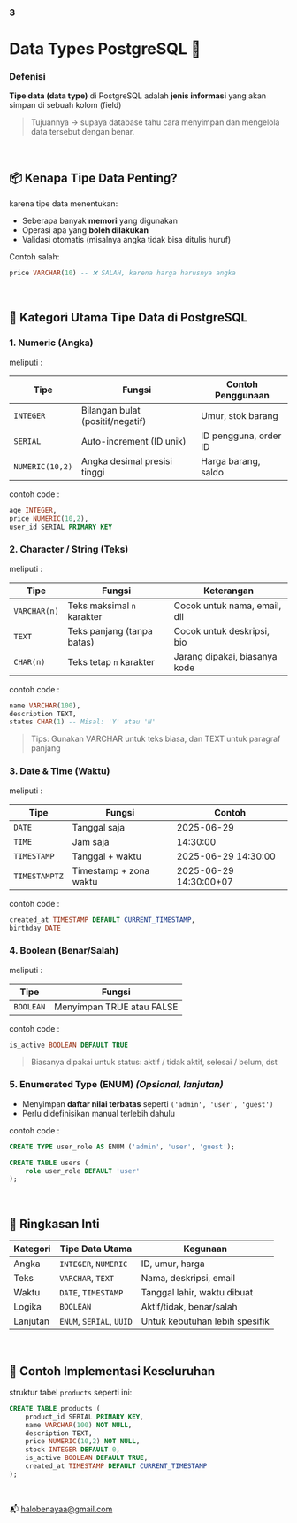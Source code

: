 ### 3
# **Data Types PostgreSQL** 💽


### Defenisi
**Tipe data (data type)** di PostgreSQL adalah **jenis informasi** yang akan simpan di sebuah kolom (field)

> Tujuannya → supaya database tahu cara menyimpan dan mengelola data tersebut dengan benar.
> 


<br/>

## 📦 Kenapa Tipe Data Penting?

karena tipe data menentukan:

- Seberapa banyak **memori** yang digunakan
- Operasi apa yang **boleh dilakukan**
- Validasi otomatis (misalnya angka tidak bisa ditulis huruf)

Contoh salah:

```sql
price VARCHAR(10) -- ❌ SALAH, karena harga harusnya angka

```

<br/>

## 🧩 Kategori Utama Tipe Data di PostgreSQL

### 1. **Numeric (Angka)**

meliputi :

| Tipe | Fungsi | Contoh Penggunaan |
| --- | --- | --- |
| `INTEGER` | Bilangan bulat (positif/negatif) | Umur, stok barang |
| `SERIAL` | Auto-increment (ID unik) | ID pengguna, order ID |
| `NUMERIC(10,2)` | Angka desimal presisi tinggi | Harga barang, saldo |

contoh code :

```sql
age INTEGER,
price NUMERIC(10,2),
user_id SERIAL PRIMARY KEY
```

### 2. **Character / String (Teks)**

meliputi : 

| Tipe | Fungsi | Keterangan |
| --- | --- | --- |
| `VARCHAR(n)` | Teks maksimal `n` karakter | Cocok untuk nama, email, dll |
| `TEXT` | Teks panjang (tanpa batas) | Cocok untuk deskripsi, bio |
| `CHAR(n)` | Teks tetap `n` karakter | Jarang dipakai, biasanya kode |

contoh code :

```sql
name VARCHAR(100),
description TEXT,
status CHAR(1) -- Misal: 'Y' atau 'N'

```

> Tips: Gunakan VARCHAR untuk teks biasa, dan TEXT untuk paragraf panjang
> 

### 3. **Date & Time (Waktu)**

meliputi : 

| Tipe | Fungsi | Contoh |
| --- | --- | --- |
| `DATE` | Tanggal saja | 2025-06-29 |
| `TIME` | Jam saja | 14:30:00 |
| `TIMESTAMP` | Tanggal + waktu | 2025-06-29 14:30:00 |
| `TIMESTAMPTZ` | Timestamp + zona waktu | 2025-06-29 14:30:00+07 |

contoh code :

```sql
created_at TIMESTAMP DEFAULT CURRENT_TIMESTAMP,
birthday DATE

```

### 4. **Boolean (Benar/Salah)**

meliputi : 

| Tipe | Fungsi |
| --- | --- |
| `BOOLEAN` | Menyimpan TRUE atau FALSE |

contoh code :

```sql
is_active BOOLEAN DEFAULT TRUE

```

> Biasanya dipakai untuk status: aktif / tidak aktif, selesai / belum, dst
> 

### 5. **Enumerated Type (ENUM)** *(Opsional, lanjutan)*

- Menyimpan **daftar nilai terbatas** seperti `('admin', 'user', 'guest')`
- Perlu didefinisikan manual terlebih dahulu

contoh code : 

```sql
CREATE TYPE user_role AS ENUM ('admin', 'user', 'guest');

CREATE TABLE users (
    role user_role DEFAULT 'user'
);
```

<br/>

## 🧠 Ringkasan Inti

| Kategori | Tipe Data Utama | Kegunaan |
| --- | --- | --- |
| Angka | `INTEGER`, `NUMERIC` | ID, umur, harga |
| Teks | `VARCHAR`, `TEXT` | Nama, deskripsi, email |
| Waktu | `DATE`, `TIMESTAMP` | Tanggal lahir, waktu dibuat |
| Logika | `BOOLEAN` | Aktif/tidak, benar/salah |
| Lanjutan | `ENUM`, `SERIAL`, `UUID` | Untuk kebutuhan lebih spesifik |


<br/>

## 🧪 Contoh Implementasi Keseluruhan

struktur tabel `products` seperti ini:

```sql
CREATE TABLE products (
    product_id SERIAL PRIMARY KEY,
    name VARCHAR(100) NOT NULL,
    description TEXT,
    price NUMERIC(10,2) NOT NULL,
    stock INTEGER DEFAULT 0,
    is_active BOOLEAN DEFAULT TRUE,
    created_at TIMESTAMP DEFAULT CURRENT_TIMESTAMP
);

```

<br/>

📬 halobenayaa@gmail.com
